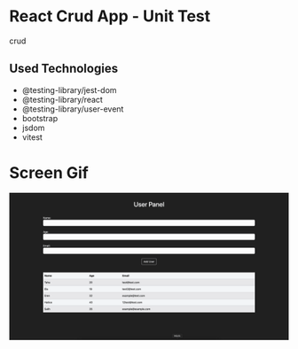 <h1>React Crud App - Unit Test</h1>

<p>crud</p>

<h2>Used Technologies</h2>

<ul>

<li>@testing-library/jest-dom</li>
<li>@testing-library/react</li>
<li>@testing-library/user-event</li>
<li>bootstrap</li>
<li>jsdom</li>
<li>vitest</li>

</ul>

<h1>Screen Gif</h1>

<img src="/public/crudappunittest.gif"  />
